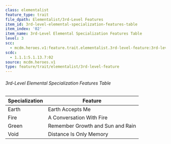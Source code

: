 ```yaml
---
class: elementalist
feature_type: trait
file_dpath: Elementalist/3rd-Level Features
item_id: 3rd-level-elemental-specialization-features-table
item_index: '02'
item_name: 3rd-Level Elemental Specialization Features Table
level: 3
scc:
  - mcdm.heroes.v1:feature.trait.elementalist.3rd-level-feature:3rd-level-elemental-specialization-features-table
scdc:
  - 1.1.1:5.1.13.7:02
source: mcdm.heroes.v1
type: feature/trait/elementalist/3rd-level-feature
---
```


###### 3rd-Level Elemental Specialization Features Table

| Specialization | Feature                          |
| -------------- | -------------------------------- |
| Earth          | Earth Accepts Me                 |
| Fire           | A Conversation With Fire         |
| Green          | Remember Growth and Sun and Rain |
| Void           | Distance Is Only Memory          |
